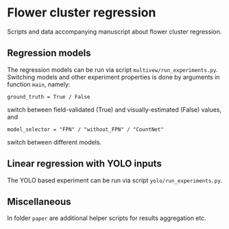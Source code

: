 # Flower cluster regression
Scripts and data accompanying  manuscript about flower cluster regression.

## Regression models

The regression models can be run via script `multivew/run_experiments.py`.
Switching models and other experiment properties is done by arguments in function `main`,
namely: 

    ground_truth = True / False

switch between field-validated (True) and visually-estimated (False) values, and

    model_selector = "FPN" / "without_FPN" / "CountNet"

switch between different models.

## Linear regression with YOLO inputs

The YOLO based experiment can be run via script `yolo/run_experiments.py`.

## Miscellaneous

In folder `paper` are additional helper scripts for results aggregation etc.
